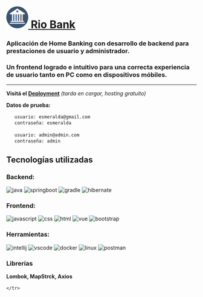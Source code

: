 # [![logo](src/main/resources/static/web/assets/images/favicon.png) Rio Bank](https://riobank.onrender.com/web/index.html)
### Aplicación de Home Banking con desarrollo de backend para prestaciones de usuario y administrador. 
### Un frontend logrado e intuitivo para una correcta experiencia de usuario tanto en PC como en dispositivos móbiles.
___

**Visitá el [Deployment](https://riobank.onrender.com/web/index.html)** _(tarda en cargar, hosting gratuito)_

**Datos de prueba:**
```
   usuario: esmeralda@gmail.com 
   contraseña: esmeralda

   usuario: admin@admin.com
   contraseña: admin
```

## Tecnologías utilizadas
### Backend:
![java](https://skillicons.dev/icons?i=java)
![springboot](https://skillicons.dev/icons?i=spring)
![gradle](https://skillicons.dev/icons?i=gradle)
![hibernate](https://skillicons.dev/icons?i=hibernate)

### Frontend:
![javascript](https://skillicons.dev/icons?i=js)
![css](https://skillicons.dev/icons?i=css)
![html](https://skillicons.dev/icons?i=html)
![vue](https://skillicons.dev/icons?i=vue)
![bootstrap](https://skillicons.dev/icons?i=bootstrap)

### Herramientas:
![intellij](https://skillicons.dev/icons?i=idea)
![vscode](https://skillicons.dev/icons?i=vscode)
![docker](https://skillicons.dev/icons?i=docker)
![linux](https://skillicons.dev/icons?i=linux)
![postman](https://skillicons.dev/icons?i=postman)

### Librerías
**Lombok, MapStrck, Axios**

	</tr>
 </tr>
 
</table>

